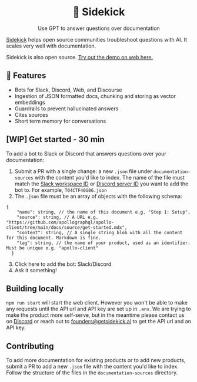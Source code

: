 <h1 align="center">
🤖 Sidekick
</h1>

<p align="center">
  <p align="center">Use GPT to answer questions over documentation</p>
</p>

[Sidekick](https://github.com/getbuff/Buff) helps open source communities troubleshoot questions with AI. It scales very well with documentation.

Sidekick is also open source. [Try out the demo on web here.](https://sidekick-web.vercel.app/)


## 💎 Features
- Bots for Slack, Discord, Web, and Discourse
- Ingestion of JSON formatted docs, chunking and storing as vector embeddings
- Guardrails to prevent hallucinated answers
- Cites sources
- Short term memory for conversations

## [WIP] Get started - 30 min
To add a bot to Slack or Discord that answers questions over your documentation:
1. Submit a PR with a single change: a new `.json` file under `documentation-sources` with the content you'd like to index. The name of the file must match the [Slack workspace ID](https://nobitasoft.com/how-to-check-slack-workspace-id/) or [Discord server ID](https://support.discord.com/hc/en-us/articles/206346498) you want to add the bot to. For example, `T04CTF40G06.json`
2. The `.json` file must be an array of objects with the following schema:

```
{
    "name": string, // the name of this document e.g. "Step 1: Setup",
    "source": string, // A URL e.g. "https://github.com/apollographql/apollo-client/tree/main/docs/source/get-started.mdx",
    "content": string, // A single string blob with all the content for this document. Markdown is fine.
    "tag": string, // the name of your product, used as an identifier. Must be unique e.g. "apollo-client"
  }
```
3. Click here to add the bot: Slack/Discord
4. Ask it something!

## Building locally
`npm run start` will start the web client. However you won't be able to make any requests until the API url and API key are set up in `.env`. We are trying to make the product more self-serve, but in the meantime please contact us on [Discord](https://discord.gg/dYXkQrkDVt) or reach out to founders@getsidekick.ai to get the API url and an API key.

## Contributing
To add more documentation for existing products or to add new products, submit a PR to add a new `.json` file with the content you'd like to index. Follow the structure of the files in the `documentation-sources` directory.
